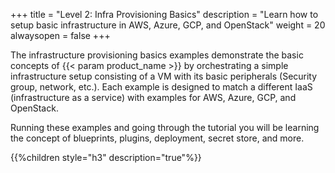 +++
title = "Level 2: Infra Provisioning Basics"
description = "Learn how to setup basic infrastructure in AWS, Azure, GCP, and OpenStack"
weight = 20
alwaysopen = false
+++

The infrastructure provisioning basics examples demonstrate the basic concepts of {{< param product_name >}} by orchestrating a simple infrastructure setup consisting of a VM with its basic peripherals (Security group, network, etc.). Each example is designed to match a different IaaS (infrastructure as a service) with examples for AWS, Azure, GCP, and OpenStack.

Running these examples and going through the tutorial you will be learning the concept of blueprints, plugins, deployment, secret store, and more.

{{%children style="h3" description="true"%}}
